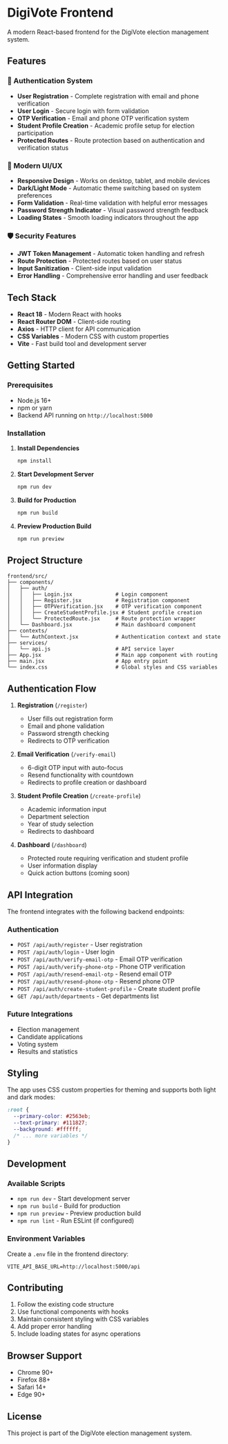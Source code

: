 # DigiVote Frontend

A modern React-based frontend for the DigiVote election management system.

## Features

### 🔐 Authentication System
- **User Registration** - Complete registration with email and phone verification
- **User Login** - Secure login with form validation
- **OTP Verification** - Email and phone OTP verification system
- **Student Profile Creation** - Academic profile setup for election participation
- **Protected Routes** - Route protection based on authentication and verification status

### 🎨 Modern UI/UX
- **Responsive Design** - Works on desktop, tablet, and mobile devices
- **Dark/Light Mode** - Automatic theme switching based on system preferences
- **Form Validation** - Real-time validation with helpful error messages
- **Password Strength Indicator** - Visual password strength feedback
- **Loading States** - Smooth loading indicators throughout the app

### 🛡️ Security Features
- **JWT Token Management** - Automatic token handling and refresh
- **Route Protection** - Protected routes based on user status
- **Input Sanitization** - Client-side input validation
- **Error Handling** - Comprehensive error handling and user feedback

## Tech Stack

- **React 18** - Modern React with hooks
- **React Router DOM** - Client-side routing
- **Axios** - HTTP client for API communication
- **CSS Variables** - Modern CSS with custom properties
- **Vite** - Fast build tool and development server

## Getting Started

### Prerequisites
- Node.js 16+ 
- npm or yarn
- Backend API running on `http://localhost:5000`

### Installation

1. **Install Dependencies**
   ```bash
   npm install
   ```

2. **Start Development Server**
   ```bash
   npm run dev
   ```

3. **Build for Production**
   ```bash
   npm run build
   ```

4. **Preview Production Build**
   ```bash
   npm run preview
   ```

## Project Structure

```
frontend/src/
├── components/
│   ├── auth/
│   │   ├── Login.jsx              # Login component
│   │   ├── Register.jsx           # Registration component
│   │   ├── OTPVerification.jsx    # OTP verification component
│   │   ├── CreateStudentProfile.jsx # Student profile creation
│   │   └── ProtectedRoute.jsx     # Route protection wrapper
│   └── Dashboard.jsx              # Main dashboard component
├── contexts/
│   └── AuthContext.jsx            # Authentication context and state
├── services/
│   └── api.js                     # API service layer
├── App.jsx                        # Main app component with routing
├── main.jsx                       # App entry point
└── index.css                      # Global styles and CSS variables
```

## Authentication Flow

1. **Registration** (`/register`)
   - User fills out registration form
   - Email and phone validation
   - Password strength checking
   - Redirects to OTP verification

2. **Email Verification** (`/verify-email`)
   - 6-digit OTP input with auto-focus
   - Resend functionality with countdown
   - Redirects to profile creation or dashboard

3. **Student Profile Creation** (`/create-profile`)
   - Academic information input
   - Department selection
   - Year of study selection
   - Redirects to dashboard

4. **Dashboard** (`/dashboard`)
   - Protected route requiring verification and student profile
   - User information display
   - Quick action buttons (coming soon)

## API Integration

The frontend integrates with the following backend endpoints:

### Authentication
- `POST /api/auth/register` - User registration
- `POST /api/auth/login` - User login
- `POST /api/auth/verify-email-otp` - Email OTP verification
- `POST /api/auth/verify-phone-otp` - Phone OTP verification
- `POST /api/auth/resend-email-otp` - Resend email OTP
- `POST /api/auth/resend-phone-otp` - Resend phone OTP
- `POST /api/auth/create-student-profile` - Create student profile
- `GET /api/auth/departments` - Get departments list

### Future Integrations
- Election management
- Candidate applications
- Voting system
- Results and statistics

## Styling

The app uses CSS custom properties for theming and supports both light and dark modes:

```css
:root {
  --primary-color: #2563eb;
  --text-primary: #111827;
  --background: #ffffff;
  /* ... more variables */
}
```

## Development

### Available Scripts

- `npm run dev` - Start development server
- `npm run build` - Build for production
- `npm run preview` - Preview production build
- `npm run lint` - Run ESLint (if configured)

### Environment Variables

Create a `.env` file in the frontend directory:

```env
VITE_API_BASE_URL=http://localhost:5000/api
```

## Contributing

1. Follow the existing code structure
2. Use functional components with hooks
3. Maintain consistent styling with CSS variables
4. Add proper error handling
5. Include loading states for async operations

## Browser Support

- Chrome 90+
- Firefox 88+
- Safari 14+
- Edge 90+

## License

This project is part of the DigiVote election management system.

